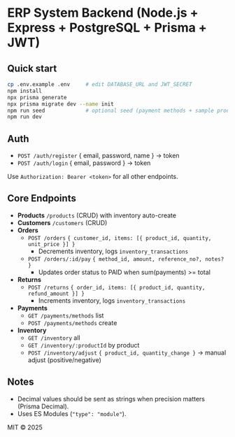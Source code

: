 # ERP System Backend (Node.js + Express + PostgreSQL + Prisma + JWT)

## Quick start
```bash
cp .env.example .env     # edit DATABASE_URL and JWT_SECRET
npm install
npx prisma generate
npx prisma migrate dev --name init
npm run seed             # optional seed (payment methods + sample product)
npm run dev
```

## Auth
- `POST /auth/register` { email, password, name } -> token
- `POST /auth/login` { email, password } -> token

Use `Authorization: Bearer <token>` for all other endpoints.

## Core Endpoints
- **Products** `/products` (CRUD) with inventory auto-create
- **Customers** `/customers` (CRUD)
- **Orders**
  - `POST /orders` `{ customer_id, items: [{ product_id, quantity, unit_price }] }`
    - Decrements inventory, logs `inventory_transactions`
  - `POST /orders/:id/pay` `{ method_id, amount, reference_no?, notes? }`
    - Updates order status to PAID when sum(payments) >= total
- **Returns**
  - `POST /returns` `{ order_id, items: [{ product_id, quantity, refund_amount }] }`
    - Increments inventory, logs `inventory_transactions`
- **Payments**
  - `GET /payments/methods` list
  - `POST /payments/methods` create
- **Inventory**
  - `GET /inventory` all
  - `GET /inventory/:productId` by product
  - `POST /inventory/adjust` `{ product_id, quantity_change }` -> manual adjust (positive/negative)

## Notes
- Decimal values should be sent as strings when precision matters (Prisma Decimal).
- Uses ES Modules (`"type": "module"`).

MIT © 2025
